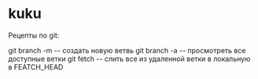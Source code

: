 # kuku
Рецепты по git:


git branch -m <name> -- создать новую ветвь
git branch -a -- просмотреть все доступные ветки
git fetch -- слить все из удаленной ветки в локальную в FEATCH_HEAD
